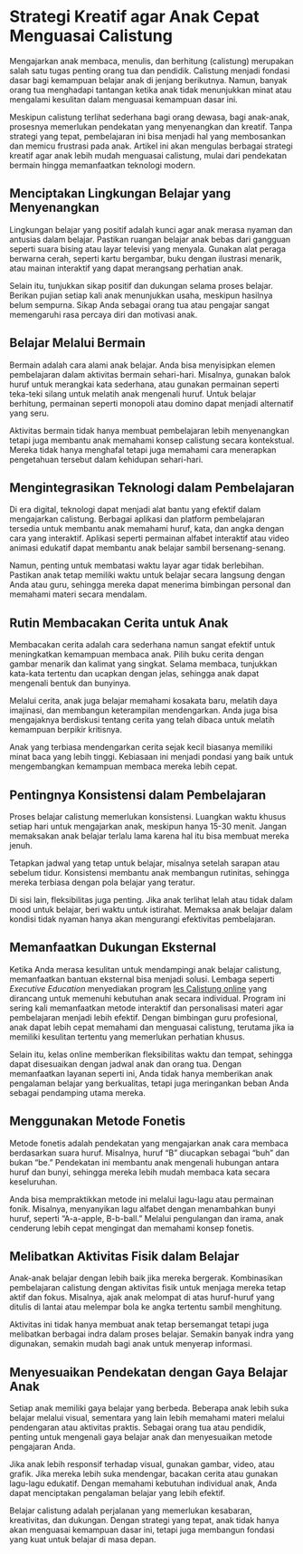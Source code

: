 # Strategi Kreatif agar Anak Cepat Menguasai Calistung

Mengajarkan anak membaca, menulis, dan berhitung (calistung) merupakan salah satu tugas penting orang tua dan pendidik. Calistung menjadi fondasi dasar bagi kemampuan belajar anak di jenjang berikutnya. Namun, banyak orang tua menghadapi tantangan ketika anak tidak menunjukkan minat atau mengalami kesulitan dalam menguasai kemampuan dasar ini. 

Meskipun calistung terlihat sederhana bagi orang dewasa, bagi anak-anak, prosesnya memerlukan pendekatan yang menyenangkan dan kreatif. Tanpa strategi yang tepat, pembelajaran ini bisa menjadi hal yang membosankan dan memicu frustrasi pada anak. Artikel ini akan mengulas berbagai strategi kreatif agar anak lebih mudah menguasai calistung, mulai dari pendekatan bermain hingga memanfaatkan teknologi modern.

## Menciptakan Lingkungan Belajar yang Menyenangkan

Lingkungan belajar yang positif adalah kunci agar anak merasa nyaman dan antusias dalam belajar. Pastikan ruangan belajar anak bebas dari gangguan seperti suara bising atau layar televisi yang menyala. Gunakan alat peraga berwarna cerah, seperti kartu bergambar, buku dengan ilustrasi menarik, atau mainan interaktif yang dapat merangsang perhatian anak.

Selain itu, tunjukkan sikap positif dan dukungan selama proses belajar. Berikan pujian setiap kali anak menunjukkan usaha, meskipun hasilnya belum sempurna. Sikap Anda sebagai orang tua atau pengajar sangat memengaruhi rasa percaya diri dan motivasi anak.

## Belajar Melalui Bermain

Bermain adalah cara alami anak belajar. Anda bisa menyisipkan elemen pembelajaran dalam aktivitas bermain sehari-hari. Misalnya, gunakan balok huruf untuk merangkai kata sederhana, atau gunakan permainan seperti teka-teki silang untuk melatih anak mengenali huruf. Untuk belajar berhitung, permainan seperti monopoli atau domino dapat menjadi alternatif yang seru.

Aktivitas bermain tidak hanya membuat pembelajaran lebih menyenangkan tetapi juga membantu anak memahami konsep calistung secara kontekstual. Mereka tidak hanya menghafal tetapi juga memahami cara menerapkan pengetahuan tersebut dalam kehidupan sehari-hari.

## Mengintegrasikan Teknologi dalam Pembelajaran

Di era digital, teknologi dapat menjadi alat bantu yang efektif dalam mengajarkan calistung. Berbagai aplikasi dan platform pembelajaran tersedia untuk membantu anak memahami huruf, kata, dan angka dengan cara yang interaktif. Aplikasi seperti permainan alfabet interaktif atau video animasi edukatif dapat membantu anak belajar sambil bersenang-senang.

Namun, penting untuk membatasi waktu layar agar tidak berlebihan. Pastikan anak tetap memiliki waktu untuk belajar secara langsung dengan Anda atau guru, sehingga mereka dapat menerima bimbingan personal dan memahami materi secara mendalam.

## Rutin Membacakan Cerita untuk Anak

Membacakan cerita adalah cara sederhana namun sangat efektif untuk meningkatkan kemampuan membaca anak. Pilih buku cerita dengan gambar menarik dan kalimat yang singkat. Selama membaca, tunjukkan kata-kata tertentu dan ucapkan dengan jelas, sehingga anak dapat mengenali bentuk dan bunyinya. 

Melalui cerita, anak juga belajar memahami kosakata baru, melatih daya imajinasi, dan membangun keterampilan mendengarkan. Anda juga bisa mengajaknya berdiskusi tentang cerita yang telah dibaca untuk melatih kemampuan berpikir kritisnya.

Anak yang terbiasa mendengarkan cerita sejak kecil biasanya memiliki minat baca yang lebih tinggi. Kebiasaan ini menjadi pondasi yang baik untuk mengembangkan kemampuan membaca mereka lebih cepat.

## Pentingnya Konsistensi dalam Pembelajaran

Proses belajar calistung memerlukan konsistensi. Luangkan waktu khusus setiap hari untuk mengajarkan anak, meskipun hanya 15-30 menit. Jangan memaksakan anak belajar terlalu lama karena hal itu bisa membuat mereka jenuh. 

Tetapkan jadwal yang tetap untuk belajar, misalnya setelah sarapan atau sebelum tidur. Konsistensi membantu anak membangun rutinitas, sehingga mereka terbiasa dengan pola belajar yang teratur.

Di sisi lain, fleksibilitas juga penting. Jika anak terlihat lelah atau tidak dalam mood untuk belajar, beri waktu untuk istirahat. Memaksa anak belajar dalam kondisi tidak nyaman hanya akan mengurangi efektivitas pembelajaran.

## Memanfaatkan Dukungan Eksternal

Ketika Anda merasa kesulitan untuk mendampingi anak belajar calistung, memanfaatkan bantuan eksternal bisa menjadi solusi. Lembaga seperti *Executive Education* menyediakan program [les Calistung online](https://executive-education.id/les-privat/calistung/online/) yang dirancang untuk memenuhi kebutuhan anak secara individual. Program ini sering kali memanfaatkan metode interaktif dan personalisasi materi agar pembelajaran menjadi lebih efektif. Dengan bimbingan guru profesional, anak dapat lebih cepat memahami dan menguasai calistung, terutama jika ia memiliki kesulitan tertentu yang memerlukan perhatian khusus.

Selain itu, kelas online memberikan fleksibilitas waktu dan tempat, sehingga dapat disesuaikan dengan jadwal anak dan orang tua. Dengan memanfaatkan layanan seperti ini, Anda tidak hanya memberikan anak pengalaman belajar yang berkualitas, tetapi juga meringankan beban Anda sebagai pendamping utama mereka.

## Menggunakan Metode Fonetis

Metode fonetis adalah pendekatan yang mengajarkan anak cara membaca berdasarkan suara huruf. Misalnya, huruf “B” diucapkan sebagai “buh” dan bukan “be.” Pendekatan ini membantu anak mengenali hubungan antara huruf dan bunyi, sehingga mereka lebih mudah membaca kata secara keseluruhan.

Anda bisa mempraktikkan metode ini melalui lagu-lagu atau permainan fonik. Misalnya, menyanyikan lagu alfabet dengan menambahkan bunyi huruf, seperti “A-a-apple, B-b-ball.” Melalui pengulangan dan irama, anak cenderung lebih cepat mengingat dan memahami konsep fonetis.

## Melibatkan Aktivitas Fisik dalam Belajar

Anak-anak belajar dengan lebih baik jika mereka bergerak. Kombinasikan pembelajaran calistung dengan aktivitas fisik untuk menjaga mereka tetap aktif dan fokus. Misalnya, ajak anak melompat di atas huruf-huruf yang ditulis di lantai atau melempar bola ke angka tertentu sambil menghitung.

Aktivitas ini tidak hanya membuat anak tetap bersemangat tetapi juga melibatkan berbagai indra dalam proses belajar. Semakin banyak indra yang digunakan, semakin mudah bagi anak untuk menyerap informasi.

## Menyesuaikan Pendekatan dengan Gaya Belajar Anak

Setiap anak memiliki gaya belajar yang berbeda. Beberapa anak lebih suka belajar melalui visual, sementara yang lain lebih memahami materi melalui pendengaran atau aktivitas praktis. Sebagai orang tua atau pendidik, penting untuk mengenali gaya belajar anak dan menyesuaikan metode pengajaran Anda.

Jika anak lebih responsif terhadap visual, gunakan gambar, video, atau grafik. Jika mereka lebih suka mendengar, bacakan cerita atau gunakan lagu-lagu edukatif. Dengan memahami kebutuhan individual anak, Anda dapat menciptakan pengalaman belajar yang lebih efektif.

Belajar calistung adalah perjalanan yang memerlukan kesabaran, kreativitas, dan dukungan. Dengan strategi yang tepat, anak tidak hanya akan menguasai kemampuan dasar ini, tetapi juga membangun fondasi yang kuat untuk belajar di masa depan.
